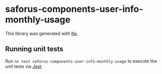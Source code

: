 # saforus-components-user-info-monthly-usage

This library was generated with [Nx](https://nx.dev).

## Running unit tests

Run `nx test saforus-components-user-info-monthly-usage` to execute the unit tests via [Jest](https://jestjs.io).

